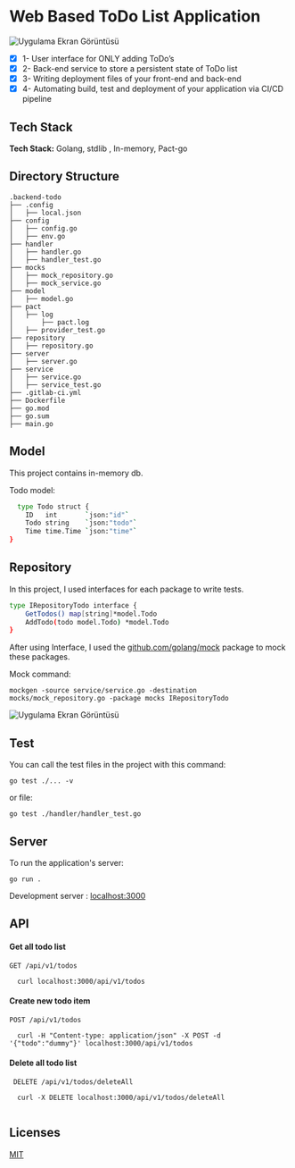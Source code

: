 


# Web Based ToDo List Application

![Uygulama Ekran Görüntüsü](https://raw.githubusercontent.com/MariaLetta/free-gophers-pack/master/goroutines/png/2.png)

- [x] 1- User interface for ONLY adding ToDo’s
- [x] 2- Back-end service to store a persistent state of ToDo list
- [x] 3- Writing deployment files of your front-end and back-end
- [x] 4- Automating build, test and deployment of your application via CI/CD pipeline

## Tech Stack

**Tech Stack:**  Golang, stdlib , In-memory, Pact-go
## Directory Structure
```
.backend-todo
├── .config
│   ├── local.json  
├── config 
│   ├── config.go  
│   ├── env.go  
├── handler 
│   ├── handler.go  
│   ├── handler_test.go  
├── mocks
│   ├── mock_repository.go  
│   ├── mock_service.go  
├── model
│   ├── model.go  
├── pact   
│   ├── log
│       ├── pact.log
│   ├── provider_test.go  
├── repository 
│   ├── repository.go
├── server
│   ├── server.go
├── service
│   ├── service.go
│   ├── service_test.go   
├── .gitlab-ci.yml
├── Dockerfile
├── go.mod
├── go.sum
├── main.go

```


## Model

This project contains in-memory db.

Todo model:

```bash 
  type Todo struct {
	ID   int       `json:"id"`
	Todo string    `json:"todo"`
	Time time.Time `json:"time"`
}
```

## Repository

In this project, I used interfaces for each package to write tests.

```bash 
type IRepositoryTodo interface {
	GetTodos() map[string]*model.Todo
	AddTodo(todo model.Todo) *model.Todo
}
```
After using Interface, I used the [github.com/golang/mock](https://github.com/golang/mock) package to mock these packages.

Mock command:

`mockgen -source service/service.go -destination mocks/mock_repository.go -package mocks IRepositoryTodo`


![Uygulama Ekran Görüntüsü](https://3903010379-files.gitbook.io/~/files/v0/b/gitbook-x-prod.appspot.com/o/spaces%2F-L9Tqx5WSaiE4u24Pk05-2910905616%2Fuploads%2Fgit-blob-cad524fa8cb34476d131615dfd4861f9aa63a7c4%2Fred-green-blue-gophers-smaller.png?alt=media)



## Test
You can call the test files in the project with this command:

`go test ./... -v`

or file:

`go test ./handler/handler_test.go`

## Server
To run the application's server:

`go run .`

Development server : [localhost:3000]()




## API

#### Get all todo list

`GET /api/v1/todos`

```http
  curl localhost:3000/api/v1/todos
```


#### Create new todo item

`POST /api/v1/todos`

```http
  curl -H "Content-type: application/json" -X POST -d '{"todo":"dummy"}' localhost:3000/api/v1/todos
```



#### Delete all todo list

` DELETE /api/v1/todos/deleteAll`

```http
  curl -X DELETE localhost:3000/api/v1/todos/deleteAll
 
```
 




## Licenses

[MIT](https://choosealicense.com/licenses/mit/)

  
